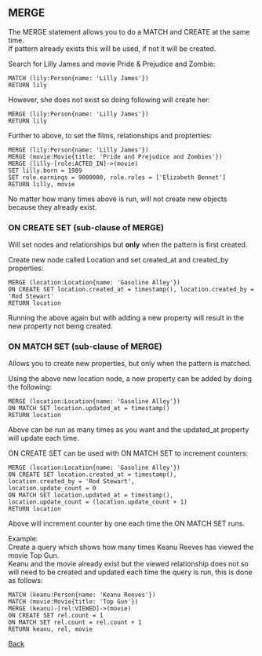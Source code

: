 ## MERGE

The MERGE statement allows you to do a MATCH and CREATE at the same time.  
If pattern already exists this will be used, if not it will be created.  

Search for Lilly James and movie Pride & Prejudice and Zombie:
```
MATCH (lily:Person{name: 'Lilly James'})
RETURN lily
```
However, she does not exist so doing following will create her:
```
MERGE (lily:Person{name: 'Lilly James'})
RETURN lily
```
Further to above, to set the films, relationships and propterties:
```
MERGE (lily:Person{name: 'Lilly James'})
MERGE (movie:Movie{title: 'Pride and Prejudice and Zombies'})
MERGE (lilly-[role:ACTED_IN]->(movie)
SET lilly.born = 1989
SET role.earnings = 9000000, role.roles = ['Elizabeth Bennet']
RETURN lilly, movie
```
No matter how many times above is run, will not create new objects because they already exist.

### ON CREATE SET (sub-clause of MERGE)

Will set nodes and relationships but **only** when the pattern is first created.  

Create new node called Location and set created_at and created_by properties:
```
MERGE (location:Location{name: 'Gasoline Alley'})
ON CREATE SET location.created_at = timestamp(), location.created_by = 'Rod Stewart'
RETURN location
```
Running the above again but with adding a new property will result in the new property not being created.  

### ON MATCH SET (sub-clause of MERGE)

Allows you to create new properties, but only when the pattern is matched.  

Using the above new location node, a new property can be added by doing the following:
```
MERGE (location:Location{name: 'Gasoline Alley'})
ON MATCH SET location.updated_at = timestamp()
RETURN location
```
Above can be run as many times as you want and the updated_at property will update each time.  

ON CREATE SET can be used with ON MATCH SET to increment counters:
```
MERGE (location:Location{name: 'Gasoline Alley'})
ON CREATE SET location.created_at = timestamp(),
location.created_by = 'Rod Stewart',
location.update_count = 0
ON MATCH SET location.updated_at = timestamp(),
location.update_count = (location.update_count + 1)
RETURN location
```
Above will increment counter by one each time the ON MATCH SET runs.  

Example:  
Create a query which shows how many times Keanu Reeves has viewed the movie Top Gun.  
Keanu and the movie already exist but the viewed relationship does not so will need to be created and updated each time the query is run, this is done as follows:
```
MATCH (keanu:Person{name: 'Keanu Reeves'})
MATCH (movie:Movie{title: 'Top Gun'})
MERGE (keanu)-[rel:VIEWED]->(movie)
ON CREATE SET rel.count = 1
ON MATCH SET rel.count = rel.count + 1
RETURN keanu, rel, movie
```


[Back](../README.md)